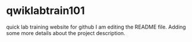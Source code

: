 # qwiklabtrain101
quick lab training website for github
I am editing the README file. Adding some more details about the project description.
